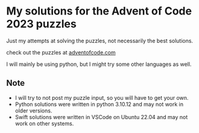 # My solutions for the Advent of Code 2023 puzzles

Just my attempts at solving the puzzles, not necessarily the best solutions.

check out the puzzles at [adventofcode.com](https://adventofcode.com/2023)

I will mainly be using python, but I might try some other languages as well.

## **Note**

- I will try to not post my puzzle input, so you will have to get your own.
- Python solutions were written in python 3.10.12 and may not work in older versions.
- Swift solutions were written in VSCode on Ubuntu 22.04 and may not work on other systems.
